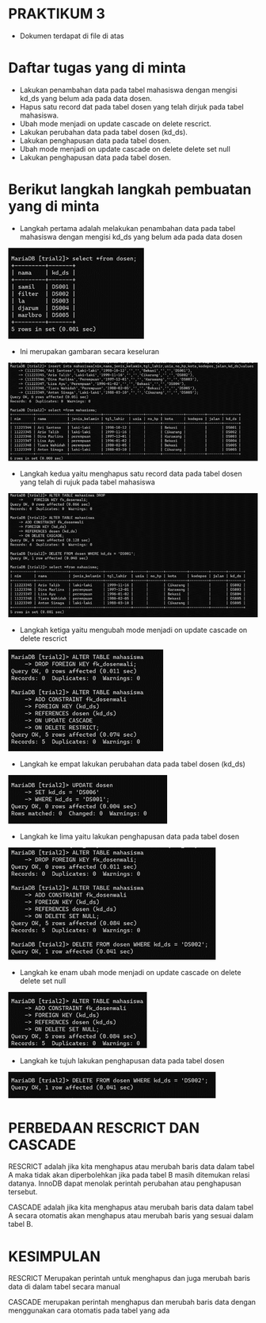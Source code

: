 # PRAKTIKUM 3

- Dokumen terdapat di file di atas

# Daftar tugas yang di minta

- Lakukan penambahan data pada tabel mahasiswa dengan mengisi kd_ds yang belum ada pada data dosen. 
- Hapus satu record dat pada tabel dosen yang telah dirjuk pada tabel mahasiswa. 
- Ubah mode menjadi on update cascade on delete rescrict.
- Lakukan perubahan data pada tabel dosen (kd_ds).
- Lakukan penghapusan data pada tabel dosen. 
-  Ubah mode menjadi on update cascade on delete delete set null 
-  Lakukan penghapusan data pada tabel dosen.




# Berikut langkah langkah pembuatan yang di minta

- Langkah pertama adalah melakukan penambahan data pada tabel mahasiswa dengan mengisi kd_ds yang belum ada pada data dosen 

![gambar1](gambar/ini1.png)


- Ini merupakan gambaran secara keseluran

![gambar1](gambar/ini2.png)

- Langkah kedua yaitu menghapus satu record data pada tabel dosen yang telah di rujuk pada tabel mahasiswa

![gambar1](gambar/ini3.png)

- Langkah ketiga yaitu mengubah mode menjadi  on update cascade on delete rescrict

![gambar1](gambar/ini4.png)

- Langkah ke empat lakukan perubahan data pada tabel dosen (kd_ds)

![gambar1](gambar/ini5.png)

- Langkah ke lima yaitu lakukan penghapusan data pada tabel dosen

![gambar1](gambar/ini6.png)

- Langkah ke enam ubah mode menjadi on update cascade on delete delete set null 

![gambar1](gambar/ini7.png)

- Langkah ke tujuh lakukan penghapusan data pada tabel dosen

![gambar1](gambar/ini8.png)



# PERBEDAAN RESCRICT DAN CASCADE

RESCRICT adalah jika kita menghapus atau merubah baris data dalam tabel A maka tidak akan diperbolehkan jika pada tabel B masih ditemukan relasi datanya. InnoDB dapat menolak perintah perubahan atau penghapusan tersebut.

CASCADE adalah jika kita menghapus atau merubah baris data dalam tabel A secara otomatis akan menghapus atau merubah baris yang sesuai dalam tabel B.

# KESIMPULAN 

RESCRICT Merupakan perintah untuk menghapus dan juga merubah baris data di dalam tabel secara manual 

CASCADE merupakan perintah menghapus dan merubah baris data dengan menggunakan cara otomatis pada tabel yang ada
